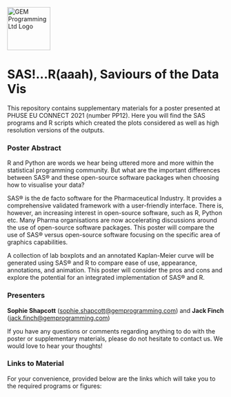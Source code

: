 <img scr="https://github.com/sophie-gem/GEM-PHUSE-EU-2021/blob/main/GEM_logo.jpg" alt="GEM Programming Ltd Logo" width="100"/>

# SAS!...R(aaah), Saviours of the Data Vis

This repository contains supplementary materials for a poster presented at PHUSE EU CONNECT 2021 (number PP12). Here you will find the SAS programs and R scripts which created the plots considered as well as high resolution versions of the outputs.

### Poster Abstract
R and Python are words we hear being uttered more and more within the statistical programming community. But what are the important differences between SAS® and these open-source software packages when choosing how to visualise your data?

SAS® is the de facto software for the Pharmaceutical Industry. It provides a comprehensive validated framework with a user-friendly interface. There is, however, an increasing interest in open-source software, such as R, Python etc. Many Pharma organisations are now accelerating discussions around the use of open-source software packages. This poster will compare the use of SAS® versus open-source software focusing on the specific area of graphics capabilities.

A collection of lab boxplots and an annotated Kaplan-Meier curve will be generated using SAS® and R to compare ease of use, appearance, annotations, and animation. This poster will consider the pros and cons and explore the potential for an integrated implementation of SAS® and R. 

### Presenters
**Sophie Shapcott** (sophie.shapcott@gemprogramming.com) and **Jack Finch** (jack.finch@gemprogramming.com)

If you have any questions or comments regarding anything to do with the poster or supplementary materials, please do not hesitate to contact us. We would love to hear your thoughts!

### Links to Material

For your convenience, provided below are the links which will take you to the required programs or figures:

